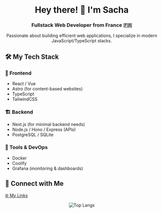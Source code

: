 <h1 align="center">Hey there! 👋 I'm Sacha</h1>
<h3 align="center">Fullstack Web Developer from France 🇫🇷</h3>

<p align="center">
  Passionate about building efficient web applications,  
  I specialize in modern JavaScript/TypeScript stacks.
</p>

## 🛠 My Tech Stack

### 🚀 Frontend
- React / Vue
- Astro (for content-based websites)
- TypeScript
- TailwindCSS

### 🏗 Backend
- Next.js (for minimal backend needs)
- Node.js / Hono / Express (APIs)
- PostgreSQL / SQLite

### 🔧 Tools & DevOps
- Docker
- Coolify
- Grafana (monitoring & dashboards)

## 📡 Connect with Me  
[🌐 My Links](https://www.kprykorn.dev/links)  

<p align="center">
  <img src="https://github-readme-stats.vercel.app/api/top-langs?username=kprykorn&show_icons=true&theme=tokyonight&locale=en&layout=compact" alt="Top Langs" />
</p>
